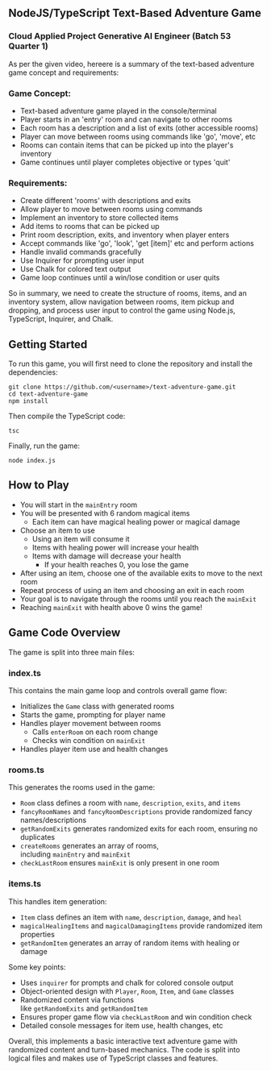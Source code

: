 ## NodeJS/TypeScript Text-Based Adventure Game

### Cloud Applied Project Generative AI Engineer (Batch 53 Quarter 1)

As per the given video, hereere is a summary of the text-based adventure game concept and requirements:

### Game Concept:

- Text-based adventure game played in the console/terminal
- Player starts in an 'entry' room and can navigate to other rooms
- Each room has a description and a list of exits (other accessible rooms)
- Player can move between rooms using commands like 'go', 'move', etc
- Rooms can contain items that can be picked up into the player's inventory
- Game continues until player completes objective or types 'quit'

### Requirements:

- Create different 'rooms' with descriptions and exits
- Allow player to move between rooms using commands
- Implement an inventory to store collected items
- Add items to rooms that can be picked up
- Print room description, exits, and inventory when player enters
- Accept commands like 'go', 'look', 'get [item]' etc and perform actions
- Handle invalid commands gracefully
- Use Inquirer for prompting user input
- Use Chalk for colored text output
- Game loop continues until a win/lose condition or user quits

So in summary, we need to create the structure of rooms, items, and an inventory system, allow navigation between rooms, item pickup and dropping, and process user input to control the game using Node.js, TypeScript, Inquirer, and Chalk.

## Getting Started

To run this game, you will first need to clone the repository and install the dependencies:

```
git clone https://github.com/<username>/text-adventure-game.git
cd text-adventure-game
npm install
```

Then compile the TypeScript code:

```
tsc
```

Finally, run the game:

```
node index.js 
```

## How to Play

- You will start in the `mainEntry` room
- You will be presented with 6 random magical items
    - Each item can have magical healing power or magical damage
- Choose an item to use
    - Using an item will consume it
    - Items with healing power will increase your health
    - Items with damage will decrease your health
        - If your health reaches 0, you lose the game
- After using an item, choose one of the available exits to move to the next room
- Repeat process of using an item and choosing an exit in each room
- Your goal is to navigate through the rooms until you reach the `mainExit`
- Reaching `mainExit` with health above 0 wins the game!

## Game Code Overview

The game is split into three main files:

### index.ts

This contains the main game loop and controls overall game flow:

- Initializes the `Game` class with generated rooms
- Starts the game, prompting for player name
- Handles player movement between rooms
    - Calls `enterRoom` on each room change
    - Checks win condition on `mainExit`
- Handles player item use and health changes

### rooms.ts

This generates the rooms used in the game:

- `Room` class defines a room with `name`, `description`, `exits`, and `items`
- `fancyRoomNames` and `fancyRoomDescriptions` provide randomized fancy names/descriptions
- `getRandomExits` generates randomized exits for each room, ensuring no duplicates
- `createRooms` generates an array of rooms, including `mainEntry` and `mainExit`
- `checkLastRoom` ensures `mainExit` is only present in one room

### items.ts

This handles item generation:

- `Item` class defines an item with `name`, `description`, `damage`, and `heal`
- `magicalHealingItems` and `magicalDamagingItems` provide randomized item properties
- `getRandomItem` generates an array of random items with healing or damage

Some key points:

- Uses `inquirer` for prompts and chalk for colored console output
- Object-oriented design with `Player`, `Room`, `Item`, and `Game` classes
- Randomized content via functions like `getRandomExits` and `getRandomItem`
- Ensures proper game flow via `checkLastRoom` and win condition check
- Detailed console messages for item use, health changes, etc

Overall, this implements a basic interactive text adventure game with randomized content and turn-based mechanics. The code is split into logical files and makes use of TypeScript classes and features.

